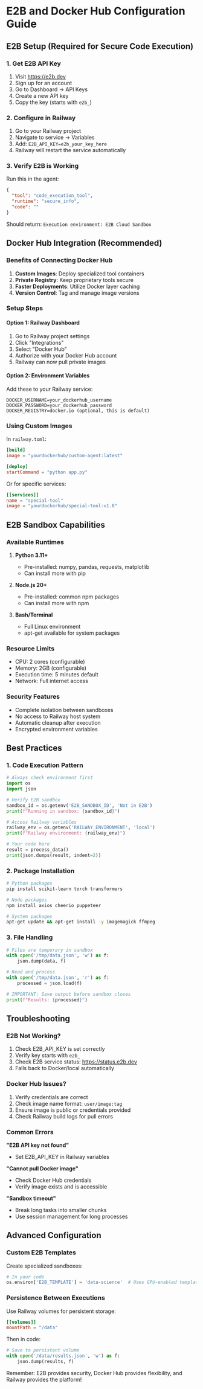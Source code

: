 # E2B and Docker Hub Configuration Guide

## E2B Setup (Required for Secure Code Execution)

### 1. Get E2B API Key
1. Visit https://e2b.dev
2. Sign up for an account
3. Go to Dashboard → API Keys
4. Create a new API key
5. Copy the key (starts with `e2b_`)

### 2. Configure in Railway
1. Go to your Railway project
2. Navigate to service → Variables
3. Add: `E2B_API_KEY=e2b_your_key_here`
4. Railway will restart the service automatically

### 3. Verify E2B is Working
Run this in the agent:
```json
{
  "tool": "code_execution_tool",
  "runtime": "secure_info",
  "code": ""
}
```

Should return: `Execution environment: E2B Cloud Sandbox`

## Docker Hub Integration (Recommended)

### Benefits of Connecting Docker Hub
1. **Custom Images**: Deploy specialized tool containers
2. **Private Registry**: Keep proprietary tools secure
3. **Faster Deployments**: Utilize Docker layer caching
4. **Version Control**: Tag and manage image versions

### Setup Steps

#### Option 1: Railway Dashboard
1. Go to Railway project settings
2. Click "Integrations"
3. Select "Docker Hub"
4. Authorize with your Docker Hub account
5. Railway can now pull private images

#### Option 2: Environment Variables
Add these to your Railway service:
```
DOCKER_USERNAME=your_dockerhub_username
DOCKER_PASSWORD=your_dockerhub_password
DOCKER_REGISTRY=docker.io (optional, this is default)
```

### Using Custom Images

In `railway.toml`:
```toml
[build]
image = "yourdockerhub/custom-agent:latest"

[deploy]
startCommand = "python app.py"
```

Or for specific services:
```toml
[[services]]
name = "special-tool"
image = "yourdockerhub/special-tool:v1.0"
```

## E2B Sandbox Capabilities

### Available Runtimes
1. **Python 3.11+**
   - Pre-installed: numpy, pandas, requests, matplotlib
   - Can install more with pip

2. **Node.js 20+**
   - Pre-installed: common npm packages
   - Can install more with npm

3. **Bash/Terminal**
   - Full Linux environment
   - apt-get available for system packages

### Resource Limits
- CPU: 2 cores (configurable)
- Memory: 2GB (configurable)
- Execution time: 5 minutes default
- Network: Full internet access

### Security Features
- Complete isolation between sandboxes
- No access to Railway host system
- Automatic cleanup after execution
- Encrypted environment variables

## Best Practices

### 1. Code Execution Pattern
```python
# Always check environment first
import os
import json

# Verify E2B sandbox
sandbox_id = os.getenv('E2B_SANDBOX_ID', 'Not in E2B')
print(f"Running in sandbox: {sandbox_id}")

# Access Railway variables
railway_env = os.getenv('RAILWAY_ENVIRONMENT', 'local')
print(f"Railway environment: {railway_env}")

# Your code here
result = process_data()
print(json.dumps(result, indent=2))
```

### 2. Package Installation
```bash
# Python packages
pip install scikit-learn torch transformers

# Node packages
npm install axios cheerio puppeteer

# System packages
apt-get update && apt-get install -y imagemagick ffmpeg
```

### 3. File Handling
```python
# Files are temporary in sandbox
with open('/tmp/data.json', 'w') as f:
    json.dump(data, f)

# Read and process
with open('/tmp/data.json', 'r') as f:
    processed = json.load(f)

# IMPORTANT: Save output before sandbox closes
print(f"Results: {processed}")
```

## Troubleshooting

### E2B Not Working?
1. Check E2B_API_KEY is set correctly
2. Verify key starts with `e2b_`
3. Check E2B service status: https://status.e2b.dev
4. Falls back to Docker/local automatically

### Docker Hub Issues?
1. Verify credentials are correct
2. Check image name format: `user/image:tag`
3. Ensure image is public or credentials provided
4. Check Railway build logs for pull errors

### Common Errors

**"E2B API key not found"**
- Set E2B_API_KEY in Railway variables

**"Cannot pull Docker image"**
- Check Docker Hub credentials
- Verify image exists and is accessible

**"Sandbox timeout"**
- Break long tasks into smaller chunks
- Use session management for long processes

## Advanced Configuration

### Custom E2B Templates
Create specialized sandboxes:
```python
# In your code
os.environ['E2B_TEMPLATE'] = 'data-science'  # Uses GPU-enabled template
```

### Persistence Between Executions
Use Railway volumes for persistent storage:
```toml
[[volumes]]
mountPath = "/data"
```

Then in code:
```python
# Save to persistent volume
with open('/data/results.json', 'w') as f:
    json.dump(results, f)
```

Remember: E2B provides security, Docker Hub provides flexibility, and Railway provides the platform!